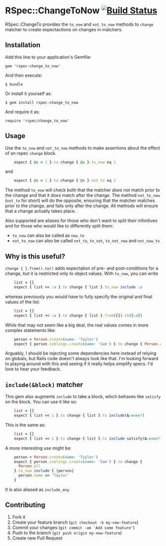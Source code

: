 # RSpec::ChangeToNow [![Build Status](https://travis-ci.org/dontfidget/rspec-change_to_now.png)](https://travis-ci.org/dontfidget/rspec-change_to_now)

RSpec::ChangeTo provides the `to_now` and `not_to_now` methods to `change` matcher to create expectactions on changes in matchers.

## Installation

Add this line to your application's Gemfile:

    gem 'rspec-change_to_now'

And then execute:

    $ bundle

Or install it yourself as:

    $ gem install rspec-change_to_now

And require it as:

    require 'rspec/change_to_now'

## Usage

Use the `to_now` and `not_to_now` methods to make assertions about the effect of an rspec `change` block.

```ruby
    expect { @x = 1 }.to change { @x }.to_now eq 1
```

and

```ruby
    expect { @x = 1 }.to change { @x }.not_to eq 2
```

The method `to_now` will check both that the matcher *does not* match prior to the change and that it *does* match after the change.  The method `not_to_now` (`not_to` for short) will do the opposite, ensuring that the matcher matches prior to the change, and fails only after the change.  All methods will ensure that a change actually takes place. 

Also supported are aliases for those who don't want to split their infinitives and for those who would like to differently split them:

* `to_now` can also be called as `now_to`
* `not_to_now` can also be called `not_to`, `to_not`, `to_not_now` and `not_now_to` 

## Why is this useful?

`change { }.from().to()` adds expectation of pre- and post-conditions for a change, but it is restricted only to object values.  With `to_now`, you can write

```ruby
    list = []
    expect { list << :a }.to change { list }.to_now include :a
```

 whereas previously you would have to fully specify the original and final values of the list: 

```ruby
    list = []
    expect { list << :a }.to change { list }.from([]).to([:a])
```

While that may not seem like a big deal, the real values comes in more complex statements like:

```ruby
    person = Person.create(name: 'Taylor')
    expect { person.siblings.create(name: 'Sam') }.to change { Person.all.map(&:name) }.to_now include('Taylor')
```

Arguably, I should be injecting some dependencies here instead of relying on globals, but Rails code doesn't always look like that.  I'm looking forward to playing around with this and seeing if it really helps simplify specs.  I'd love to hear your feedback.

## `include(&block)` matcher

This gem also augments `include` to take a block, which behaves like `satisfy` on the block.  You can use it like so:


```ruby
    list = []
    expect { list << 1 }.to change { list }.to include(&:even?)
```

This is the same as:

```ruby
    list = []
    expect { list << 1 }.to change { list }.to include satisfy(&:even?)
```

A more interesting use might be:

```ruby
    person = Person.create(name: 'Taylor')
    expect { person.siblings.create(name: 'Sam') }.to change {
      Person.all
    }.to_now include { |person|
      person.name == 'Taylor'
    }
```

It is also aliased as `include_any`.

## Contributing

1. Fork it
2. Create your feature branch (`git checkout -b my-new-feature`)
3. Commit your changes (`git commit -am 'Add some feature'`)
4. Push to the branch (`git push origin my-new-feature`)
5. Create new Pull Request
